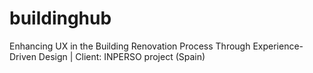 # buildinghub
Enhancing UX in the Building Renovation Process Through Experience-Driven Design | Client: INPERSO project (Spain)
